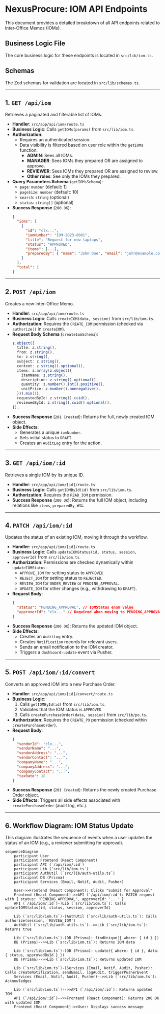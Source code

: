 # NexusProcure: IOM API Endpoints

This document provides a detailed breakdown of all API endpoints related to Inter-Office Memos (IOMs).

## Business Logic File
The core business logic for these endpoints is located in `src/lib/iom.ts`.

## Schemas
The Zod schemas for validation are located in `src/lib/schemas.ts`.

---

## 1. `GET /api/iom`

Retrieves a paginated and filterable list of IOMs.

*   **Handler**: `src/app/api/iom/route.ts`
*   **Business Logic**: Calls `getIOMs(params)` from `src/lib/iom.ts`.
*   **Authorization**:
    *   Requires an authenticated session.
    *   Data visibility is filtered based on user role within the `getIOMs` function:
        *   **ADMIN**: Sees all IOMs.
        *   **MANAGER**: Sees IOMs they prepared OR are assigned to approve.
        *   **REVIEWER**: Sees IOMs they prepared OR are assigned to review.
        *   **Other roles**: See only the IOMs they prepared.
*   **Query Parameters Schema** (`getIOMsSchema`):
    *   `page`: `number` (default: 1)
    *   `pageSize`: `number` (default: 10)
    *   `search`: `string` (optional)
    *   `status`: `string[]` (optional)
*   **Success Response** (`200 OK`):
    ```json
    {
      "ioms": [
        {
          "id": "clx...",
          "iomNumber": "IOM-2023-0001",
          "title": "Request for new laptops",
          "status": "APPROVED",
          "items": [...],
          "preparedBy": { "name": "John Doe", "email": "john@example.com" }
        }
      ],
      "total": 1
    }
    ```

---

## 2. `POST /api/iom`

Creates a new Inter-Office Memo.

*   **Handler**: `src/app/api/iom/route.ts`
*   **Business Logic**: Calls `createIOM(data, session)` from `src/lib/iom.ts`.
*   **Authorization**: Requires the `CREATE_IOM` permission (checked via `authorize()` in `createIOM`).
*   **Request Body Schema** (`createIomSchema`):
    ```typescript
    z.object({
      title: z.string(),
      from: z.string(),
      to: z.string(),
      subject: z.string(),
      content: z.string().optional(),
      items: z.array(z.object({
        itemName: z.string(),
        description: z.string().optional(),
        quantity: z.number().int().positive(),
        unitPrice: z.number().nonnegative(),
      })).min(1),
      requestedById: z.string().cuid(),
      reviewedById: z.string().cuid().optional(),
    });
    ```
*   **Success Response** (`201 Created`): Returns the full, newly created IOM object.
*   **Side Effects**:
    *   Generates a unique `iomNumber`.
    *   Sets initial status to `DRAFT`.
    *   Creates an `AuditLog` entry for the action.

---

## 3. `GET /api/iom/:id`

Retrieves a single IOM by its unique ID.

*   **Handler**: `src/app/api/iom/[id]/route.ts`
*   **Business Logic**: Calls `getIOMById(id)` from `src/lib/iom.ts`.
*   **Authorization**: Requires the `READ_IOM` permission.
*   **Success Response** (`200 OK`): Returns the full IOM object, including relations like `items`, `preparedBy`, etc.

---

## 4. `PATCH /api/iom/:id`

Updates the status of an existing IOM, moving it through the workflow.

*   **Handler**: `src/app/api/iom/[id]/route.ts`
*   **Business Logic**: Calls `updateIOMStatus(id, status, session, approverId)` from `src/lib/iom.ts`.
*   **Authorization**: Permissions are checked dynamically within `updateIOMStatus`:
    *   `APPROVE_IOM` for setting status to `APPROVED`.
    *   `REJECT_IOM` for setting status to `REJECTED`.
    *   `REVIEW_IOM` for `UNDER_REVIEW` or `PENDING_APPROVAL`.
    *   `UPDATE_IOM` for other changes (e.g., withdrawing to `DRAFT`).
*   **Request Body**:
    ```json
    {
      "status": "PENDING_APPROVAL", // IOMStatus enum value
      "approverId": "clx..." // Required when moving to PENDING_APPROVAL
    }
    ```
*   **Success Response** (`200 OK`): Returns the updated IOM object.
*   **Side Effects**:
    *   Creates an `AuditLog` entry.
    *   Creates `Notification` records for relevant users.
    *   Sends an email notification to the IOM creator.
    *   Triggers a `dashboard-update` event via Pusher.

---

## 5. `POST /api/iom/:id/convert`

Converts an approved IOM into a new Purchase Order.

*   **Handler**: `src/app/api/iom/[id]/convert/route.ts`
*   **Business Logic**:
    1.  Calls `getIOMById(id)` from `src/lib/iom.ts`.
    2.  Validates that the IOM status is `APPROVED`.
    3.  Calls `createPurchaseOrder(data, session)` from `src/lib/po.ts`.
*   **Authorization**: Requires the `CREATE_PO` permission (checked within `createPurchaseOrder`).
*   **Request Body**:
    ```json
    {
      "vendorId": "clx...",
      "vendorName": "...",
      "vendorAddress": "...",
      "vendorContact": "...",
      "companyName": "...",
      "companyAddress": "...",
      "companyContact": "...",
      "taxRate": 18
    }
    ```
*   **Success Response** (`201 Created`): Returns the newly created Purchase Order object.
*   **Side Effects**: Triggers all side effects associated with `createPurchaseOrder` (audit log, etc.).

---

## 6. Workflow Diagram: IOM Status Update

This diagram illustrates the sequence of events when a user updates the status of an IOM (e.g., a reviewer submitting for approval).

```mermaid
sequenceDiagram
    participant User
    participant Frontend (React Component)
    participant API (`/api/iom/:id`)
    participant Lib (`src/lib/iom.ts`)
    participant AuthUtil (`src/lib/auth-utils.ts`)
    participant DB (Prisma)
    participant Services (Email, Notif, Audit, Pusher)

    User->>Frontend (React Component): Clicks "Submit for Approval"
    Frontend (React Component)->>API (`/api/iom/:id`): PATCH request with { status: 'PENDING_APPROVAL', approverId: '...' }
    API (`/api/iom/:id`)-)Lib (`src/lib/iom.ts`): Calls updateIOMStatus(id, status, session, approverId)

    Lib (`src/lib/iom.ts`)-)AuthUtil (`src/lib/auth-utils.ts`): Calls authorize(session, 'REVIEW_IOM')
    AuthUtil (`src/lib/auth-utils.ts`)-->>Lib (`src/lib/iom.ts`): Returns true

    Lib (`src/lib/iom.ts`)-)DB (Prisma): findUnique({ where: { id } })
    DB (Prisma)-->>Lib (`src/lib/iom.ts`): Returns IOM data

    Lib (`src/lib/iom.ts`)-)DB (Prisma): update({ where: { id }, data: { status, approvedById } })
    DB (Prisma)-->>Lib (`src/lib/iom.ts`): Returns updated IOM

    Lib (`src/lib/iom.ts`)-)Services (Email, Notif, Audit, Pusher): Calls createNotification, sendEmail, logAudit, triggerPusherEvent
    Services (Email, Notif, Audit, Pusher)-->>Lib (`src/lib/iom.ts`): Acknowledges

    Lib (`src/lib/iom.ts`)-->>API (`/api/iom/:id`): Returns updated IOM
    API (`/api/iom/:id`)-->>Frontend (React Component): Returns 200 OK with updated IOM
    Frontend (React Component)->>User: Displays success message
```
